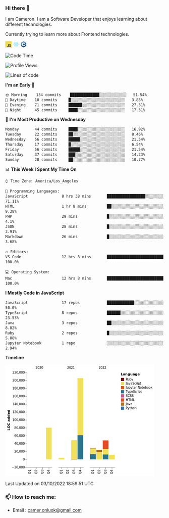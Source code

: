 ### Hi there 👋

I am Cameron. I am a Software Developer that enjoys learning about different technologies.

Currently trying to learn more about Frontend technologies.


<code><img height="20" src="https://raw.githubusercontent.com/github/explore/80688e429a7d4ef2fca1e82350fe8e3517d3494d/topics/javascript/javascript.png"></code>
<code><img height="20" src="https://raw.githubusercontent.com/github/explore/80688e429a7d4ef2fca1e82350fe8e3517d3494d/topics/react/react.png"></code>
<code><img height="20" src="https://raw.githubusercontent.com/github/explore/80688e429a7d4ef2fca1e82350fe8e3517d3494d/topics/cpp/cpp.png"></code>



<!--START_SECTION:waka-->
![Code Time](http://img.shields.io/badge/Code%20Time-529%20hrs%204%20mins-blue)

![Profile Views](http://img.shields.io/badge/Profile%20Views-0-blue)

![Lines of code](https://img.shields.io/badge/From%20Hello%20World%20I%27ve%20Written-451%20Thousand%20lines%20of%20code-blue)

**I'm an Early 🐤** 

```text
🌞 Morning    134 commits    █████████████░░░░░░░░░░░░   51.54% 
🌆 Daytime    10 commits     █░░░░░░░░░░░░░░░░░░░░░░░░   3.85% 
🌃 Evening    71 commits     ██████░░░░░░░░░░░░░░░░░░░   27.31% 
🌙 Night      45 commits     ████░░░░░░░░░░░░░░░░░░░░░   17.31%

```
📅 **I'm Most Productive on Wednesday** 

```text
Monday       44 commits     ████░░░░░░░░░░░░░░░░░░░░░   16.92% 
Tuesday      22 commits     ██░░░░░░░░░░░░░░░░░░░░░░░   8.46% 
Wednesday    56 commits     █████░░░░░░░░░░░░░░░░░░░░   21.54% 
Thursday     17 commits     █░░░░░░░░░░░░░░░░░░░░░░░░   6.54% 
Friday       56 commits     █████░░░░░░░░░░░░░░░░░░░░   21.54% 
Saturday     37 commits     ███░░░░░░░░░░░░░░░░░░░░░░   14.23% 
Sunday       28 commits     ██░░░░░░░░░░░░░░░░░░░░░░░   10.77%

```


📊 **This Week I Spent My Time On** 

```text
⌚︎ Time Zone: America/Los_Angeles

💬 Programming Languages: 
JavaScript               8 hrs 38 mins       █████████████████░░░░░░░░   71.11% 
HTML                     1 hr 8 mins         ██░░░░░░░░░░░░░░░░░░░░░░░   9.38% 
PHP                      29 mins             █░░░░░░░░░░░░░░░░░░░░░░░░   4.1% 
JSON                     28 mins             █░░░░░░░░░░░░░░░░░░░░░░░░   3.91% 
Markdown                 26 mins             █░░░░░░░░░░░░░░░░░░░░░░░░   3.68%

🔥 Editors: 
VS Code                  12 hrs 8 mins       █████████████████████████   100.0%

💻 Operating System: 
Mac                      12 hrs 8 mins       █████████████████████████   100.0%

```

**I Mostly Code in JavaScript** 

```text
JavaScript               17 repos            ████████████░░░░░░░░░░░░░   50.0% 
TypeScript               8 repos             ██████░░░░░░░░░░░░░░░░░░░   23.53% 
Java                     3 repos             ██░░░░░░░░░░░░░░░░░░░░░░░   8.82% 
Ruby                     2 repos             █░░░░░░░░░░░░░░░░░░░░░░░░   5.88% 
Jupyter Notebook         1 repo              ░░░░░░░░░░░░░░░░░░░░░░░░░   2.94%

```


**Timeline**

![Chart not found](https://raw.githubusercontent.com/camer0nluo/camer0nluo/main/charts/bar_graph.png) 


 Last Updated on 03/10/2022 18:59:51 UTC
<!--END_SECTION:waka-->

### 📫 How to reach me:
- Email : camer.onluok@gmail.com
